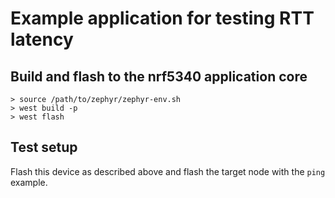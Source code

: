 # Example application for testing RTT latency

## Build and flash to the nrf5340 application core

```
> source /path/to/zephyr/zephyr-env.sh
> west build -p
> west flash
```

## Test setup
Flash this device as described above and flash the target node with the `ping` example.